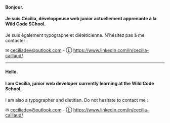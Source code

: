 #### Bonjour.
#### Je suis Cécilia, développeuse web junior actuellement apprenante à la Wild Code SChool.
Je suis également typographe et diététicienne. 
N'hésitez pas à me contacter :

✉ ceciliadev@outlook.com - Ⓛ https://www.linkedin.com/in/cecilia-caillaud/

---
#### Hello. 
#### I am Cécilia, junior web developer currently learning at the Wild Code School.
I am also a typographer and dietitian.
Do not hesitate to contact me :

✉ ceciliadev@outlook.com - Ⓛ https://www.linkedin.com/in/cecilia-caillaud/

<!--
**CCeciliaDev/CCeciliaDev** is a ✨ _special_ ✨ repository because its `README.md` (this file) appears on your GitHub profile.

Here are some ideas to get you started:

- 🔭 I’m currently working on ...
- 🌱 I’m currently learning ...
- 👯 I’m looking to collaborate on ...
- 🤔 I’m looking for help with ...
- 💬 Ask me about ...
- 📫 How to reach me: ...
- 😄 Pronouns: ...
- ⚡ Fun fact: ...
-->

